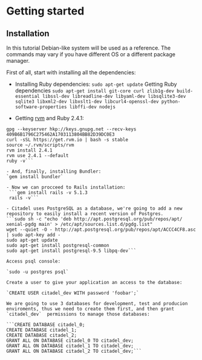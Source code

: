 # Getting started

## Installation

In this tutorial Debian-like system will be used as a reference. The commands may vary if you have different OS or a different package manager.

First of all, start with installing  all the dependencies:

 - Installing Ruby dependencies:
`sudo apt-get update`
Getting Ruby dependencies
`sudo apt-get install git-core curl zlib1g-dev build-essential libssl-dev libreadline-dev libyaml-dev libsqlite3-dev sqlite3 libxml2-dev libxslt1-dev libcurl4-openssl-dev python-software-properties libffi-dev nodejs`

- Getting [rvm](https://rvm.io/) and Ruby 2.4.1:
```sudo apt-get install libgdbm-dev libncurses5-dev automake libtool bison libffi-dev
gpg --keyserver hkp://keys.gnupg.net --recv-keys 409B6B1796C275462A1703113804BB82D39DC0E3
curl -sSL https://get.rvm.io | bash -s stable
source ~/.rvm/scripts/rvm
rvm install 2.4.1
rvm use 2.4.1 --default
ruby -v```

- And, finally, installing Bundler:
`gem install bundler`

- Now we can procceed to Rails installation: 
 ```gem install rails -v 5.1.3
 rails -v```

- Citadel uses PostgreSQL as a database, we're going to add a new repository to easily install a recent version of Postgres.
```sudo sh -c "echo 'deb http://apt.postgresql.org/pub/repos/apt/ xenial-pgdg main' > /etc/apt/sources.list.d/pgdg.list"
wget --quiet -O - http://apt.postgresql.org/pub/repos/apt/ACCC4CF8.asc | sudo apt-key add -
sudo apt-get update
sudo apt-get install postgresql-common
sudo apt-get install postgresql-9.5 libpq-dev```

Access psql console:

`sudo -u postgres psql`

Create a user to give your application an access to the database:

`CREATE USER citadel_dev WITH password 'foobar';`

We are going to use 3 databases for development, test and producion enviroments, thus we need to create them first, and then grant `citadel_dev`  permissions to manage those databases:

```CREATE DATABASE citadel_0;
CREATE DATABASE citadel_1;
CREATE DATABASE citadel_2;
GRANT ALL ON DATABASE citadel_0 TO citadel_dev;
GRANT ALL ON DATABASE citadel_1 TO citadel_dev;
GRANT ALL ON DATABASE citadel_2 TO citadel_dev;```

